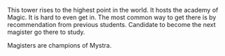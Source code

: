 This tower rises to the highest point in the world. It hosts the academy of Magic. It is hard to even get in. The most common way to get there is by recommendation from previous students. Candidate to become the next magister go there to study.

Magisters are champions of Mystra.